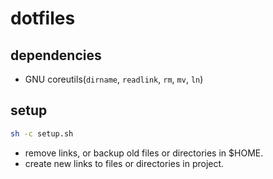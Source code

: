 # dotfiles

## dependencies

- GNU coreutils(`dirname`, `readlink`, `rm`, `mv`, `ln`)

## setup

```sh
sh -c setup.sh
```

- remove links, or backup old files or directories in $HOME.
- create new links to files or directories in project.
